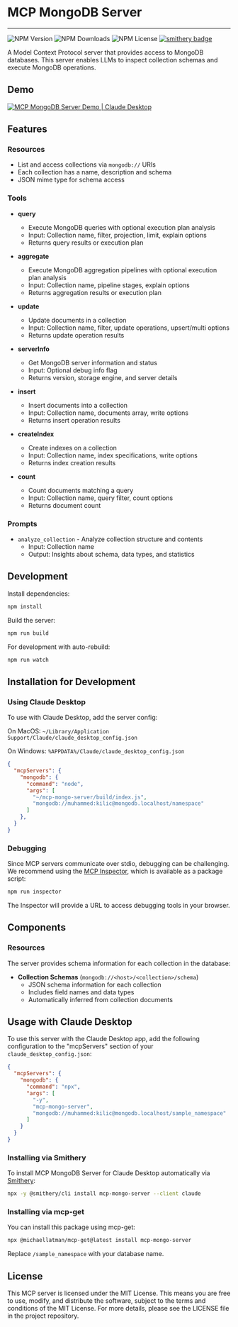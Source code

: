 # MCP MongoDB Server
---
![NPM Version](https://img.shields.io/npm/v/mcp-mongo-server)
![NPM Downloads](https://img.shields.io/npm/dm/mcp-mongo-server)
![NPM License](https://img.shields.io/npm/l/mcp-mongo-server)
[![smithery badge](https://smithery.ai/badge/mcp-mongo-server)](https://smithery.ai/server/mcp-mongo-server)

A Model Context Protocol server that provides access to MongoDB databases. This server enables LLMs to inspect collection schemas and execute MongoDB operations.

## Demo

[![MCP MongoDB Server Demo | Claude Desktop](https://img.youtube.com/vi/FI-oE_voCpA/0.jpg)](https://www.youtube.com/watch?v=FI-oE_voCpA)

## Features

### Resources
- List and access collections via `mongodb://` URIs
- Each collection has a name, description and schema
- JSON mime type for schema access

### Tools
- **query**
  - Execute MongoDB queries with optional execution plan analysis
  - Input: Collection name, filter, projection, limit, explain options
  - Returns query results or execution plan

- **aggregate**
  - Execute MongoDB aggregation pipelines with optional execution plan analysis
  - Input: Collection name, pipeline stages, explain options
  - Returns aggregation results or execution plan

- **update**
  - Update documents in a collection
  - Input: Collection name, filter, update operations, upsert/multi options
  - Returns update operation results

- **serverInfo**
  - Get MongoDB server information and status
  - Input: Optional debug info flag
  - Returns version, storage engine, and server details

- **insert**
  - Insert documents into a collection
  - Input: Collection name, documents array, write options
  - Returns insert operation results

- **createIndex**
  - Create indexes on a collection
  - Input: Collection name, index specifications, write options
  - Returns index creation results

- **count**
  - Count documents matching a query
  - Input: Collection name, query filter, count options
  - Returns document count

### Prompts
- `analyze_collection` - Analyze collection structure and contents
  - Input: Collection name
  - Output: Insights about schema, data types, and statistics


## Development

Install dependencies:
```bash
npm install
```

Build the server:
```bash
npm run build
```

For development with auto-rebuild:
```bash
npm run watch
```

## Installation for Development

### Using Claude Desktop

To use with Claude Desktop, add the server config:

On MacOS: `~/Library/Application Support/Claude/claude_desktop_config.json`

On Windows: `%APPDATA%/Claude/claude_desktop_config.json`

```json
{
  "mcpServers": {
    "mongodb": {
      "command": "node",
      "args": [
        "~/mcp-mongo-server/build/index.js",
        "mongodb://muhammed:kilic@mongodb.localhost/namespace"
      ]
    },
  }
}
```


### Debugging

Since MCP servers communicate over stdio, debugging can be challenging. We recommend using the [MCP Inspector](https://github.com/modelcontextprotocol/inspector), which is available as a package script:

```bash
npm run inspector
```

The Inspector will provide a URL to access debugging tools in your browser.

## Components


### Resources

The server provides schema information for each collection in the database:

- **Collection Schemas** (`mongodb://<host>/<collection>/schema`)
  - JSON schema information for each collection
  - Includes field names and data types
  - Automatically inferred from collection documents


## Usage with Claude Desktop

To use this server with the Claude Desktop app, add the following configuration to the "mcpServers" section of your `claude_desktop_config.json`:

```json
{
  "mcpServers": {
    "mongodb": {
      "command": "npx",
      "args": [
        "-y",
        "mcp-mongo-server",
        "mongodb://muhammed:kilic@mongodb.localhost/sample_namespace"
      ]
    }
  }
}
```

### Installing via Smithery

To install MCP MongoDB Server for Claude Desktop automatically via [Smithery](https://smithery.ai/server/mcp-mongo-server):

```bash
npx -y @smithery/cli install mcp-mongo-server --client claude
```

### Installing via mcp-get

You can install this package using mcp-get:

```bash
npx @michaellatman/mcp-get@latest install mcp-mongo-server
```

Replace `/sample_namespace` with your database name.

## License

This MCP server is licensed under the MIT License. This means you are free to use, modify, and distribute the software, subject to the terms and conditions of the MIT License. For more details, please see the LICENSE file in the project repository.
